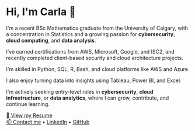 # Hi, I'm Carla 👋

I'm a recent BSc Mathematics graduate from the University of Calgary, with a concentration in Statistics and a growing passion for **cybersecurity**, **cloud computing**, and **data analysis**.

I’ve earned certifications from AWS, Microsoft, Google, and ISC2, and recently completed client-based security and cloud architecture projects.  

I'm skilled in Python, SQL, R, Bash, and cloud platforms like AWS and Azure.

I also enjoy turning data into insights using Tableau, Power BI, and Excel.

I'm actively seeking entry-level roles in **cybersecurity**, **cloud infrastructure**, or **data analytics**, where I can grow, contribute, and continue learning.

[📄 View my Resume](JeanCarlaRomin-Resume.pdf)  
[📫 Contact me](mailto:jeancarla.romin@outlook.com) • [LinkedIn](https://linkedin.com/in/jeancarlaromin) • [GitHub](https://github.com/jc-romin)
